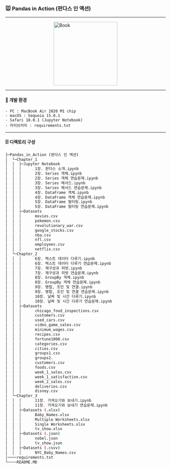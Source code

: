 ### 🐭 Pandas in Action (판다스 인 액션)

---
<img src="https://image.yes24.com/goods/112208378/XL.jpg" alt="Book" style="width: 200px; display: block; margin-left: auto; margin-right: auto;">

---
#### 🙈 개발 환경
	- PC : MacBook Air 2020 M1 chip
	- macOS : Sequoia 15.0.1
	- Safari 18.0.1 (Jupyter Notebook)
	- 라이브러리 : requirements.txt
---
#### 🗄️ 디렉토리 구성
```sh
├─Pandas_in_Action (판다스 인 액션)
│  └─Chapter_1
│  │  ├─Jupyter Notebook
│  │  │      1장. 판다스 소개.ipynb
│  │  │      2장. Series 객체.ipynb
│  │  │      2장. Series 객체 연습문제.ipynb
│  │  │      3장. Series 메서드.ipynb
│  │  │      3장. Series 메서드 연습문제.ipynb
│  │  │      4장. DataFrame 객체.ipynb
│  │  │      4장. DataFrame 객체 연습문제.ipynb
│  │  │      5장. DataFrame 필터링.ipynb
│  │  │      5장. DataFrame 필터링 연습문제.ipynb
│  │  ├─Datasets
│  │  │      movies.csv
│  │  │      pokemon.csv
│  │  │      revolutionary_war.csv
│  │  │      google_stocks.csv
│  │  │      nba.csv
│  │  │      nfl.csv
│  │  │      employees.csv
│  │  │      netflix.csv
│  └─Chapter_2
│  │  │      6장. 텍스트 데이터 다루기.ipynb
│  │  │      6장. 텍스트 데이터 다루기 연습문제.ipynb
│  │  │      7장. 재구성과 피벗.ipynb
│  │  │      7장. 재구성과 피벗 연습문제.ipynb
│  │  │      8장. GroupBy 객체.ipynb
│  │  │      8장. GroupBy 객체 연습문제.ipynb
│  │  │      9장. 병합, 조인 및 연결.ipynb
│  │  │      9장. 병합, 조인 및 연결 연습문제.ipynb
│  │  │      10장. 날짜 및 시간 다루기.ipynb
│  │  │      10장. 날짜 및 시간 다루기 연습문제.ipynb
│  │  ├─Datasets
│  │  │      chicago_food_inspections.csv
│  │  │      customers.csv
│  │  │      used_cars.csv
│  │  │      video_game_sales.csv
│  │  │      minimum_wages.csv
│  │  │      recipes.csv
│  │  │      fortune1000.csv
│  │  │      categories.csv
│  │  │      cities.csv
│  │  │      groups1.csv
│  │  │      groups2.
│  │  │      customers.csv
│  │  │      foods.csv
│  │  │      week_1_sales.csv
│  │  │      week_1_satisfaction.csv
│  │  │      week_2_sales.csv
│  │  │      deliveries.csv
│  │  │      disney.csv
│  └─Chapter_3
│  │  │      11장. 가져오기와 보내기.ipynb
│  │  │      11장. 가져오기와 보내기 연습문제.ipynb
│  │  ├─Datasets (.xlsx)
│  │  │      Baby_Names.xlsx
│  │  │      Multiple Worksheets.xlsx
│  │  │      Single Worksheets.xlsx
│  │  │      tv_show.xlsx
│  │  ├─Datasets (.json)
│  │  │      nobel.json
│  │  │      tv_show.json
│  │  ├─Datasets (.csvv)
│  │  │      NYC_Baby_Names.csv
│────requirements.txt
└────README.MD
```

